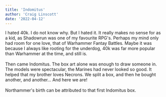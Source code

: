```yaml
---
title: 'Indomitus'
author: 'Craig Linscott'
date: '2022-04-12'
---
```


I hated 40k. I do not know why. But I hated it. It really makes no sense for as a kid, as Shadowrun was one of my favourite RPG's. Perhaps my mind only had room for one love, that of Warhammer Fantay Battles. Maybe it was because I always like rooting for the underdog, 40k was far more popular than Warhammer at the time, and still is.
\
\
Then came Indomitus. The box art alone was enough to draw someone in. The models were spectacular, the Marines had never looked so good. It helped that my brother loves Necrons. We split a box, and then he bought another, and another... And here we are!
\
\
Northammer's birth can be attributed to that first Indomitus box.